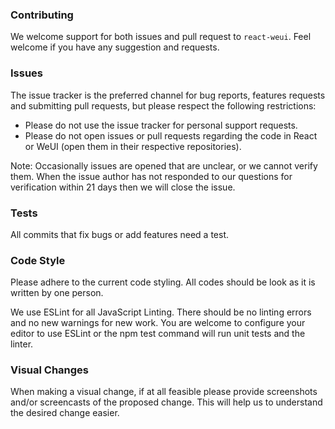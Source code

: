 
### Contributing

We welcome support for both issues and pull request to `react-weui`. Feel welcome if you have any suggestion and requests.

### Issues

The issue tracker is the preferred channel for bug reports, features requests and submitting pull requests, but please respect the following restrictions:

- Please do not use the issue tracker for personal support requests.
- Please do not open issues or pull requests regarding the code in React or WeUI (open them in their respective repositories).

Note: Occasionally issues are opened that are unclear, or we cannot verify them. When the issue author has not responded to our questions for verification within 21 days then we will close the issue.

### Tests

All commits that fix bugs or add features need a test.

### Code Style

Please adhere to the current code styling. All codes should be look as it is written by one person.

We use ESLint for all JavaScript Linting. There should be no linting errors and no new warnings for new work.
You are welcome to configure your editor to use ESLint or the npm test command will run unit tests and the linter.

### Visual Changes

When making a visual change, if at all feasible please provide screenshots and/or screencasts of the proposed change.
This will help us to understand the desired change easier.
